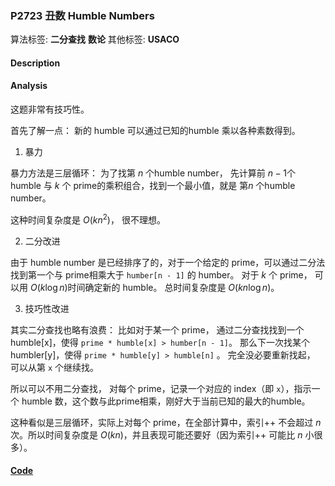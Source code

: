 
### P2723 丑数 Humble Numbers

算法标签: **二分查找** **数论**
其他标签: **USACO**

#### Description


#### Analysis

这题非常有技巧性。

首先了解一点： 新的 humble 可以通过已知的humble 乘以各种素数得到。

1. 暴力

暴力方法是三层循环： 为了找第 $n$ 个humble number， 先计算前 $n-1$个 humble 与 $k$ 个 prime的乘积组合，找到一个最小值，就是 第$n$ 个humble number。

这种时间复杂度是 $O(kn^2)$， 很不理想。

2. 二分改进

由于 humble number 是已经排序了的，对于一个给定的 prime，可以通过二分法找到第一个与 prime相乘大于 `humber[n - 1]` 的 humber。 对于 $k$ 个 prime， 可以用 $O(k\log n)$时间确定新的 humble。 总时间复杂度是 $O(kn\log n)$。 

3. 技巧性改进

其实二分查找也略有浪费： 比如对于某一个 prime， 通过二分查找找到一个 humble[x]，使得 `prime * humble[x] > humber[n - 1]`。 那么下一次找某个 humbler[y]，使得 `prime * humble[y] > humble[n]` 。 完全没必要重新找起， 可以从第 `x` 个继续找。

所以可以不用二分查找， 对每个 prime，记录一个对应的 index（即 `x`），指示一个 humble 数，这个数与此prime相乘，刚好大于当前已知的最大的humble。

这种看似是三层循环，实际上对每个 prime，在全部计算中，索引++ 不会超过 $n$ 次。所以时间复杂度是 $O(kn)$，并且表现可能还要好（因为索引++ 可能比 $n$ 小很多）。





#### [Code](../../cpp/27/p2723.cpp)


